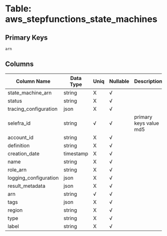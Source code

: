 # Table: aws_stepfunctions_state_machines

## Primary Keys 

```
arn
```


## Columns 

|  Column Name   |  Data Type  | Uniq | Nullable | Description | 
|  ----  | ----  | ----  | ----  | ---- | 
| state_machine_arn | string | X | √ |  | 
| status | string | X | √ |  | 
| tracing_configuration | json | X | √ |  | 
| selefra_id | string | √ | √ | primary keys value md5 | 
| account_id | string | X | √ |  | 
| definition | string | X | √ |  | 
| creation_date | timestamp | X | √ |  | 
| name | string | X | √ |  | 
| role_arn | string | X | √ |  | 
| logging_configuration | json | X | √ |  | 
| result_metadata | json | X | √ |  | 
| arn | string | √ | √ |  | 
| tags | json | X | √ |  | 
| region | string | X | √ |  | 
| type | string | X | √ |  | 
| label | string | X | √ |  | 


